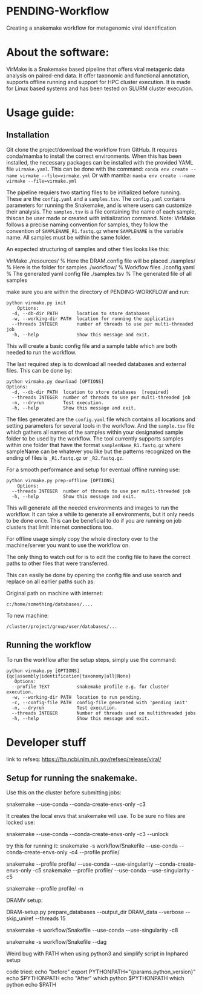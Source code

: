 # PENDING-Workflow
Creating a snakemake workflow for metagenomic viral identification

# About the software:

VirMake is a Snakemake based pipeline that offers viral metagenic data analysis on paired-end data. It offer taxonomic and functional annotation, supports offline running and support for HPC cluster execution. It is made for Linux based systems and has been tested on SLURM cluster execution.

# Usage guide:

  
## Installation

Git clone the project/download the workflow from GitHub. 
It requires conda/mamba to install the correct environments. When this has been installed, the necessary packages can be installed with the provided YAML file `virmake.yaml`. This can be done with the command:
`conda env create --name virmake --file=virmake.yml`
Or with mamba:
`mamba env create --name virmake --file=virmake.yml`

The pipeline requiers two starting files to be initialized before running. These are the `config.yaml` and a `samples.tsv`. The `config.yaml` contains parameters for running the Snakemake, and is where users can customize their analysis. The `samples.tsv` is a file containing the name of each sample, thiscan be user made or created with initialization command. 
Note: VirMake follows a precise naming convention for samples, they follow the convention of `SAMPLENAME_R1.fastq.gz` where `SAMPLENAME` is the variable name. All samples must be within the same folder.

An expected structuring of samples and other files looks like this:


VirMake
  ./resources/        % Here the DRAM.config file will be placed
  ./samples/          % Here is the folder for samples
  ./workflow/         % Workflow files
  ./config.yaml       % The generated yaml config file
  ./samples.tsv       % The generated file of all samples


make sure you are within the directory of PENDING-WORKFLOW and run:

    python virmake.py init
        Options:
      -d, --db-dir PATH       location to store databases
      -w, --working-dir PATH  location for running the application
      --threads INTEGER       number of threads to use per multi-threaded job
      -h, --help              Show this message and exit.

This will create a basic config file and a sample table which are both needed to run the workflow.
  
The last required step is to download all needed databases and external files. This can be done by:

    python virmake.py download [OPTIONS]
    Options:
      -d, --db-dir PATH  location to store databases  [required]
      --threads INTEGER  number of threads to use per multi-threaded job
      -n, --dryrun       Test execution.
      -h, --help         Show this message and exit.

The files generated are the `config.yaml` file which contains all locations and setting parameters for several tools in the workflow. And the `sample.tsv` file which gathers all names of the samples within your designated sample folder to be used by the workflow. The tool currently supports samples within one folder that have the format `samplenName_R1.fastq.gz` where sampleName can be whatever you like but the patterns recognized on the ending of files is `_R1.fastq.gz` or `_R2.fastq.gz`.

For a smooth performance and setup for eventual offline running use:

    python virmake.py prep-offline [OPTIONS]
        Options:
      --threads INTEGER  number of threads to use per multi-threaded job
      -h, --help         Show this message and exit.

This will generate all the needed environments and images to run the workflow. It can take a while to generate all environments, but it only needs to be done once. This can be beneficial to do if you are running on job clusters that limit internet connections too.

For offline usage simply copy the whole directory over to the machine/server you want to use the workflow on.

The only thing to watch out for is to edit the config file to have the correct paths to other files that were transferred.

This can easily be done by opening the config file and use search and replace on all earlier paths such as:

Original path on machine with internet:

    c:/home/something/databases/....

To new machine:

    /cluster/project/group/user/databases/...

##  Running the workflow
To run the workflow after the setup steps, simply use the command:

    python virmake.py [OPTIONS] {qc|assembly|identification|taxonomy|all|None}
       Options:
      --profile TEXT          snakemake profile e.g. for cluster execution.
      -w, --working-dir PATH  location to run pending.
      -c, --config-file PATH  config-file generated with 'pending init'
      -n, --dryrun            Test execution.
      --threads INTEGER       Number of threads used on multithreaded jobs
      -h, --help              Show this message and exit.

























# Developer stuff 
link to refseq:
https://ftp.ncbi.nlm.nih.gov/refseq/release/viral/
## Setup for running the snakemake.
Use this on the cluster before submitting jobs:

snakemake --use-conda --conda-create-envs-only -c3

It creates the local envs that snakemake will use.
To be sure no files are locked use:

snakemake --use-conda --conda-create-envs-only -c3 --unlock

try this for running it:
snakemake -s workflow/Snakefile --use-conda --conda-create-envs-only -c4 --profile profile/

snakemake --profile profile/ --use-conda --use-singularity --conda-create-envs-only -c5
snakemake --profile profile/ --use-conda --use-singularity -c5

snakemake --profile profile/ -n

DRAMV setup:

DRAM-setup.py prepare_databases --output_dir DRAM_data --verbose --skip_uniref --threads 15 

snakemake -s workflow/Snakefile --use-conda --use-singularity -c8

snakemake -s workflow/Snakefile --dag

Weird bug with PATH when using python3 and simplify script in Inphared setup

code tried:
    echo "before"
    export PYTHONPATH="{params.python_version}"
    echo $PYTHONPATH
    echo "After"
    which python
    $PYTHONPATH 
    which python
    echo $PATH


